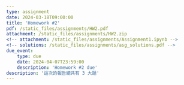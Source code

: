 ```yaml
---
type: assignment
date: 2024-03-18T09:00:00
title: 'Homework #2'
pdf: /static_files/assignments/HW2.pdf
attachment: /static_files/assignments/HW2.zip
<!-- attachment: /static_files/assignments/Assignment1.ipynb -->
<!-- solutions: /static_files/assignments/asg_solutions.pdf -->
due_event: 
    type: due
    date: 2024-04-07T23:59:00
    description: 'Homework #2 due'
description: '這次的報告總共有 3 大題'
---
```

